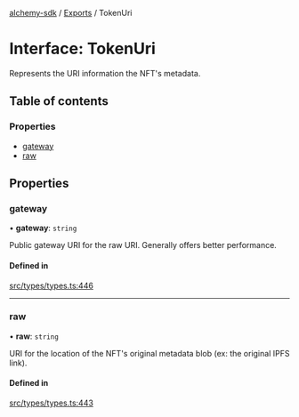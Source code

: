 [alchemy-sdk](../README.md) / [Exports](../modules.md) / TokenUri

# Interface: TokenUri

Represents the URI information the NFT's metadata.

## Table of contents

### Properties

- [gateway](TokenUri.md#gateway)
- [raw](TokenUri.md#raw)

## Properties

### gateway

• **gateway**: `string`

Public gateway URI for the raw URI. Generally offers better performance.

#### Defined in

[src/types/types.ts:446](https://github.com/alchemyplatform/alchemy-sdk-js/blob/3091a11/src/types/types.ts#L446)

___

### raw

• **raw**: `string`

URI for the location of the NFT's original metadata blob (ex: the original
IPFS link).

#### Defined in

[src/types/types.ts:443](https://github.com/alchemyplatform/alchemy-sdk-js/blob/3091a11/src/types/types.ts#L443)
